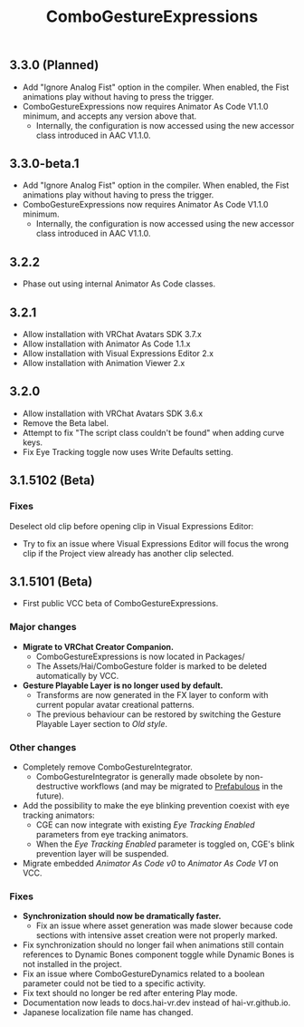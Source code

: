 ﻿---
title: ComboGestureExpressions
---

## 3.3.0 (Planned)

- Add "Ignore Analog Fist" option in the compiler. When enabled, the Fist animations play without having to press the trigger.
- ComboGestureExpressions now requires Animator As Code V1.1.0 minimum, and accepts any version above that.
  - Internally, the configuration is now accessed using the new accessor class introduced in AAC V1.1.0.

## 3.3.0-beta.1

- Add "Ignore Analog Fist" option in the compiler. When enabled, the Fist animations play without having to press the trigger.
- ComboGestureExpressions now requires Animator As Code V1.1.0 minimum.
  - Internally, the configuration is now accessed using the new accessor class introduced in AAC V1.1.0.

## 3.2.2

- Phase out using internal Animator As Code classes. 

## 3.2.1

- Allow installation with VRChat Avatars SDK 3.7.x
- Allow installation with Animator As Code 1.1.x
- Allow installation with Visual Expressions Editor 2.x
- Allow installation with Animation Viewer 2.x

## 3.2.0

- Allow installation with VRChat Avatars SDK 3.6.x
- Remove the Beta label.
- Attempt to fix "The script class couldn't be found" when adding curve keys.
- Fix Eye Tracking toggle now uses Write Defaults setting.

## 3.1.5102 (Beta)

### Fixes

Deselect old clip before opening clip in Visual Expressions Editor:
- Try to fix an issue where Visual Expressions Editor will focus the wrong clip if the Project view already has another clip selected.

## 3.1.5101 (Beta)

- First public VCC beta of ComboGestureExpressions.

### Major changes

- **Migrate to VRChat Creator Companion.**
    - ComboGestureExpressions is now located in Packages/
    - The Assets/Hai/ComboGesture folder is marked to be deleted automatically by VCC.
- **Gesture Playable Layer is no longer used by default.**
    - Transforms are now generated in the FX layer to conform with current popular avatar creational patterns.
    - The previous behaviour can be restored by switching the Gesture Playable Layer section to *Old style*.
 
### Other changes

- Completely remove ComboGestureIntegrator.
    - ComboGestureIntegrator is generally made obsolete by non-destructive workflows (and may be migrated to [Prefabulous](/docs/products/prefabulous) in the future).
- Add the possibility to make the eye blinking prevention coexist with eye tracking animators:
    - CGE can now integrate with existing *Eye Tracking Enabled* parameters from eye tracking animators.
    - When the *Eye Tracking Enabled* parameter is toggled on, CGE's blink prevention layer will be suspended.
- Migrate embedded *Animator As Code v0* to *Animator As Code V1* on VCC.

### Fixes

- **Synchronization should now be dramatically faster.**
    - Fix an issue where asset generation was made slower because code sections with intensive asset creation were not properly marked.
- Fix synchronization should no longer fail when animations still contain references to Dynamic Bones component toggle while Dynamic Bones is not installed in the project.
- Fix an issue where ComboGestureDynamics related to a boolean parameter could not be tied to a specific activity.
- Fix text should no longer be red after entering Play mode.
- Documentation now leads to docs.hai-vr.dev instead of hai-vr.github.io.
- Japanese localization file name has changed.
